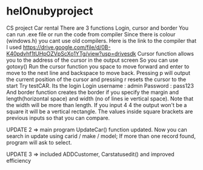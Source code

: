 # helOnubyproject
CS project Car rental
There are 3 functions
Login, cursor and border
You can run .exe file or run the code from compiler
Since there is colour (windows.h) you cant use  old compilers. Here is the link to the compiler that I used
https://drive.google.com/file/d/0B-K40pdvhf1tUHpOZVpScXo1YTg/view?usp=drivesdk
Cursor function allows you to the address of the cursor in the output screen
So you can use gotoxy()
Run the cursor function you space to move forward and enter to move to the next line and backspace to move back. Pressing p will output the current position of the cursor and pressing r resets the cursor to the start
Try testCAR. Its the login
Login username : admin
Password : pass123
And border function creates the border if you specify the margin and length(horizontal space) and width (no of lines ie vertical space). Note that the width will be more than length. If you input 4 4 the output won't be a square it will be a vertical rectangle. The values inside square brackets are previous inputs so that you can compare.

UPDATE 2 => main program UpdateCar() function updated. Now you can search in update using carid / make / model;
            If more than one record found, program will ask to select.

UPDATE 3 => included ADDCustomer, Carstatusedit() and improved efficiency